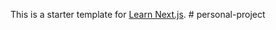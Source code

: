 This is a starter template for [Learn Next.js](https://nextjs.org/learn).
#   p e r s o n a l - p r o j e c t  
 